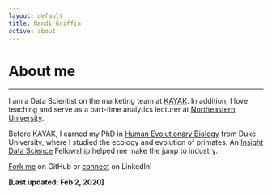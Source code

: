 ```yaml
---
layout: default
title: Randi Griffin
active: about
---
```


<p><h1>About me</h1></p>

___

I am a Data Scientist on the marketing team at [KAYAK](https://www.kayak.com/). In addition, I love teaching and serve as a part-time analytics lecturer at [Northeastern University](https://www.northeastern.edu/graduate/analytics/).

Before KAYAK, I earned my PhD in [Human Evolutionary Biology](https://evolutionaryanthropology.duke.edu/) from Duke University, where I studied the ecology and evolution of primates. An [Insight Data Science](https://www.insightdatascience.com/) Fellowship helped me make the jump to industry. 

[Fork me](https://github.com/rgriff23) on GitHub or [connect](https://www.linkedin.com/in/randigriffin) on LinkedIn! 

**[Last updated: Feb 2, 2020]**